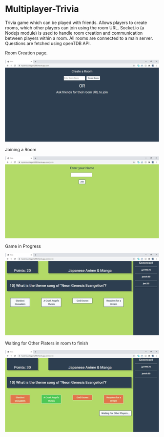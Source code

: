 # Multiplayer-Trivia
Trivia game which can be played with friends. 
Allows players to create rooms, which other players can join using the room URL. 
Socket.io (a Nodejs module) is used to handle room creation and communication between players within a room. 
All rooms are connected to a main server. Questions are fetched using openTDB API.

Room Creation page.

![](Sample_Images/1.JPG)

Joining a Room

![](Sample_Images/2.JPG)

Game in Progress

![](Sample_Images/3.JPG)

Waiting for Other Platers in room to finish

![](Sample_Images/4.JPG)

